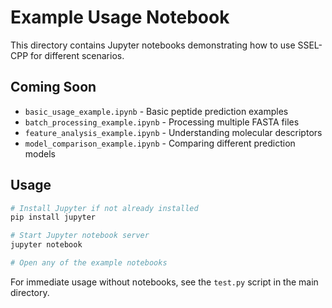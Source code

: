 # Example Usage Notebook

This directory contains Jupyter notebooks demonstrating how to use SSEL-CPP for different scenarios.

## Coming Soon

- `basic_usage_example.ipynb` - Basic peptide prediction examples
- `batch_processing_example.ipynb` - Processing multiple FASTA files
- `feature_analysis_example.ipynb` - Understanding molecular descriptors
- `model_comparison_example.ipynb` - Comparing different prediction models

## Usage

```bash
# Install Jupyter if not already installed
pip install jupyter

# Start Jupyter notebook server
jupyter notebook

# Open any of the example notebooks
```

For immediate usage without notebooks, see the `test.py` script in the main directory.
